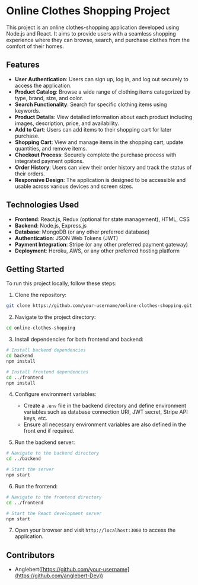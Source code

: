 # Online Clothes Shopping Project

This project is an online clothes-shopping application developed using Node.js and React. It aims to provide users with a seamless shopping experience where they can browse, search, and purchase clothes from the comfort of their homes.

## Features

- **User Authentication**: Users can sign up, log in, and log out securely to access the application.
- **Product Catalog**: Browse a wide range of clothing items categorized by type, brand, size, and color.
- **Search Functionality**: Search for specific clothing items using keywords.
- **Product Details**: View detailed information about each product including images, description, price, and availability.
- **Add to Cart**: Users can add items to their shopping cart for later purchase.
- **Shopping Cart**: View and manage items in the shopping cart, update quantities, and remove items.
- **Checkout Process**: Securely complete the purchase process with integrated payment options.
- **Order History**: Users can view their order history and track the status of their orders.
- **Responsive Design**: The application is designed to be accessible and usable across various devices and screen sizes.

## Technologies Used

- **Frontend**: React.js, Redux (optional for state management), HTML, CSS
- **Backend**: Node.js, Express.js
- **Database**: MongoDB (or any other preferred database)
- **Authentication**: JSON Web Tokens (JWT)
- **Payment Integration**: Stripe (or any other preferred payment gateway)
- **Deployment**: Heroku, AWS, or any other preferred hosting platform

## Getting Started

To run this project locally, follow these steps:

1. Clone the repository:

```bash
git clone https://github.com/your-username/online-clothes-shopping.git
```

2. Navigate to the project directory:

```bash
cd online-clothes-shopping
```

3. Install dependencies for both frontend and backend:

```bash
# Install backend dependencies
cd backend
npm install

# Install frontend dependencies
cd ../frontend
npm install
```

4. Configure environment variables:

   - Create a `.env` file in the backend directory and define environment variables such as database connection URI, JWT secret, Stripe API keys, etc.
   - Ensure all necessary environment variables are also defined in the front end if required.

5. Run the backend server:

```bash
# Navigate to the backend directory
cd ../backend

# Start the server
npm start
```

6. Run the frontend:

```bash
# Navigate to the frontend directory
cd ../frontend

# Start the React development server
npm start
```

7. Open your browser and visit `http://localhost:3000` to access the application.

## Contributors

- Anglebert([https://github.com/your-username](https://github.com/anglebert-Dev))

